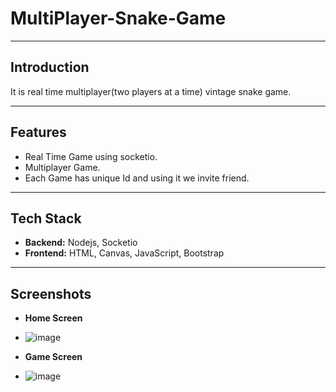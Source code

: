 # MultiPlayer-Snake-Game
-- --

## Introduction 
It is real time multiplayer(two players at a time) vintage snake game.
-- --

## Features
- Real Time Game using socketio.
- Multiplayer Game.
- Each Game has unique Id and using it we invite friend.
-- --

## Tech Stack
- <b>Backend:</b> Nodejs, Socketio
- <b>Frontend:</b> HTML, Canvas, JavaScript, Bootstrap
-- --

## Screenshots
- <b>Home Screen</b>
- ![image](https://github.com/Roshankrshah/MultiPlayer-Snake-Game/assets/91787844/8d196140-9cee-4171-9c13-796d7f9fecb6)

- <b>Game Screen</b>
- ![image](https://github.com/Roshankrshah/MultiPlayer-Snake-Game/assets/91787844/cdd02f07-1ac8-4148-83fd-5fa9d79d90c2)


